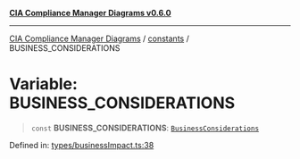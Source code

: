 [**CIA Compliance Manager Diagrams v0.6.0**](../../README.md)

***

[CIA Compliance Manager Diagrams](../../modules.md) / [constants](../README.md) / BUSINESS\_CONSIDERATIONS

# Variable: BUSINESS\_CONSIDERATIONS

> `const` **BUSINESS\_CONSIDERATIONS**: [`BusinessConsiderations`](../interfaces/BusinessConsiderations.md)

Defined in: [types/businessImpact.ts:38](https://github.com/Hack23/cia-compliance-manager/blob/ca083b463223765b22422b66b3a43930241849bd/src/types/businessImpact.ts#L38)
